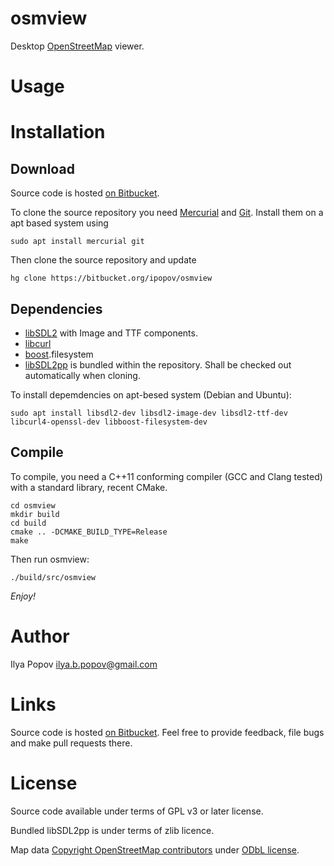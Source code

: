 osmview
=======

Desktop [OpenStreetMap](https://openstreetmap.org) viewer.

Usage
=====


Installation
============

Download
--------
Source code is hosted [on Bitbucket](https://bitbucket.org/ipopov/osmview).

To clone the source repository you need
[Mercurial](https://www.mercurial-scm.org/) and [Git](https://git-scm.com/).
Install them on a apt based system using

    sudo apt install mercurial git

Then clone the source repository and update

    hg clone https://bitbucket.org/ipopov/osmview

Dependencies
------------

- [libSDL2](https://www.libsdl.org/) with Image and TTF components.
- [libcurl](http://curl.haxx.se/)
- [boost](http://boost.org).filesystem
- [libSDL2pp](https://github.com/AMDmi3/libSDL2pp)
  is bundled within the repository.
  Shall be checked out automatically when cloning.

To install depemdencies on apt-besed system (Debian and Ubuntu):

    sudo apt install libsdl2-dev libsdl2-image-dev libsdl2-ttf-dev libcurl4-openssl-dev libboost-filesystem-dev

Compile
-------

To compile, you need a C++11 conforming compiler (GCC and Clang tested)
with a standard library, recent CMake.

    cd osmview
    mkdir build
    cd build
    cmake .. -DCMAKE_BUILD_TYPE=Release
    make

Then run osmview:

    ./build/src/osmview

*Enjoy!*

Author
======

Ilya Popov <ilya.b.popov@gmail.com>

Links
=====

Source code is hosted [on Bitbucket](https://bitbucket.org/ipopov/osmview).
Feel free to provide feedback, file bugs and make pull requests there.

License
=======

Source code available under terms of GPL v3 or later license.

Bundled libSDL2pp is under terms of zlib licence.

Map data [Copyright OpenStreetMap contributors](https://www.openstreetmap.org/copyright)
under [ODbL license](http://www.opendatacommons.org/licenses/odbl).
